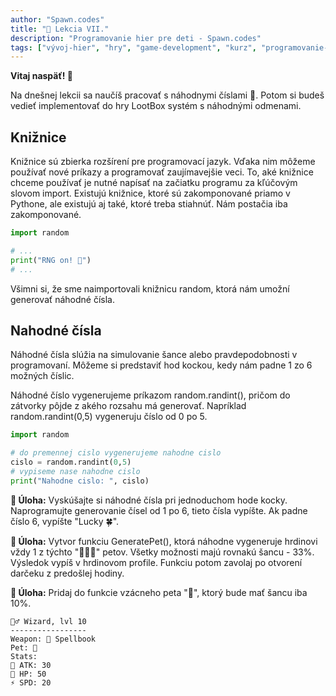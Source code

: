 ```yaml
---
author: "Spawn.codes"
title: "🐍 Lekcia VII."
description: "Programovanie hier pre deti - Spawn.codes"
tags: ["vývoj-hier", "hry", "game-development", "kurz", "programovanie-hier", "programovanie-pre-deti"]
---
```

 
**Vitaj naspäť! 🤙**

<!--more-->

Na dnešnej lekcii sa naučíš pracovať s <span class="font-semibold text-lg text-slate-800 text-center max-w-sm mx-1 rounded-md px-2 py-1 bg-gradient-to-r from-indigo-200 via-red-200 to-yellow-100 shadow-md shadow-indigo-600">náhodnymi číslami 🎲</span>. Potom si budeš vedieť implementovať do hry LootBox systém s náhodnými odmenami.


## Knižnice
Knižnice sú zbierka rozšírení pre programovací jazyk. Vďaka nim môžeme používať nové
príkazy a programovať zaujímavejšie veci. To, aké knižnice chceme používať je nutné napísať
na začiatku programu za kľúčovým slovom <span class="font-mono text-slate-400 text-center max-w-sm mx-1 rounded-md px-2 py-1 bg-slate-800">import</span>. Existujú knižnice, ktoré sú zakomponované
priamo v Pythone, ale existujú aj také, ktoré treba stiahnúť. Nám postačia iba zakomponované.

```python
import random

# ...
print("RNG on! 🎲")
# ...
```

Všimni si, že sme naimportovali knižnicu <span class="font-mono text-slate-400 text-center max-w-sm mx-1 rounded-md px-2 py-1 bg-slate-800">random</span>, ktorá nám umožní generovať náhodné čísla.

## Nahodné čísla
Náhodné čísla slúžia na simulovanie šance alebo pravdepodobnosti v programovaní.
Môžeme si predstaviť hod kockou, kedy nám padne 1 zo 6 možných číslic.

Náhodné číslo vygenerujeme príkazom <span class="font-mono text-slate-400 text-center max-w-sm mx-1 rounded-md px-2 py-1 bg-slate-800">random.randint()</span>, pričom do zátvorky pôjde z akého
rozsahu má generovať. Napríklad <span class="font-mono text-slate-400 text-center max-w-sm mx-1 rounded-md px-2 py-1 bg-slate-800">random.randint(0,5)</span> vygeneruju číslo od 0 po 5.

```python
import random

# do premennej cislo vygenerujeme nahodne cislo
cislo = random.randint(0,5)
# vypiseme nase nahodne cislo
print("Nahodne cislo: ", cislo)
```

<span class="font-mono text-slate-400 text-center max-w-sm mx-1 rounded-md px-2 py-1 bg-slate-800">**🔰 Úloha:** Vyskúšajte si náhodné čísla pri jednoduchom hode kocky. Naprogramujte generovanie čísel od 1 po 6, tieto čísla vypíšte. Ak padne číslo 6, vypíšte "Lucky 🍀".</span>

<span class="font-mono text-slate-400 text-center max-w-sm mx-1 rounded-md px-2 py-1 bg-slate-800">**🔰 Úloha:** Vytvor funkciu GeneratePet(), ktorá náhodne vygeneruje hrdinovi vždy 1 z
týchto "🦊🐵🦝" petov. Všetky možnosti majú rovnakú šancu - 33%. Výsledok vypíš v
hrdinovom profile. Funkciu potom zavolaj po otvorení darčeku z predošlej hodiny.</span>

<span class="font-mono text-slate-400 text-center max-w-sm mx-1 rounded-md px-2 py-1 bg-slate-800">**🔰 Úloha:** Pridaj do funkcie vzácneho peta "🦄", ktorý bude mať šancu iba 10%.</span>

```
🧙‍♂️ Wizard, lvl 10
-----------------
Weapon: 📘 Spellbook
Pet: 🦄
Stats:
🎯 ATK: 30
💖 HP: 50
⚡ SPD: 20
```